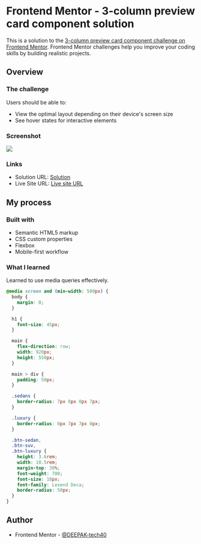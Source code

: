# Frontend Mentor - 3-column preview card component solution

This is a solution to the [3-column preview card component challenge on Frontend Mentor](https://www.frontendmentor.io/challenges/3column-preview-card-component-pH92eAR2-). Frontend Mentor challenges help you improve your coding skills by building realistic projects.

## Overview

### The challenge

Users should be able to:

- View the optimal layout depending on their device's screen size
- See hover states for interactive elements

### Screenshot

![](./screenshot.jpg)

### Links

- Solution URL: [Solution](https://your-solution-url.com)
- Live Site URL: [Live site URL](https://your-live-site-url.com)

## My process

### Built with

- Semantic HTML5 markup
- CSS custom properties
- Flexbox
- Mobile-first workflow

### What I learned

Learned to use media queries effectively.

```css
@media screen and (min-width: 500px) {
  body {
    margin: 0;
  }

  h1 {
    font-size: 45px;
  }

  main {
    flex-direction: row;
    width: 920px;
    height: 550px;
  }

  main > div {
    padding: 50px;
  }

  .sedans {
    border-radius: 7px 0px 0px 7px;
  }

  .luxury {
    border-radius: 0px 7px 7px 0px;
  }

  .btn-sedan,
  .btn-suv,
  .btn-luxury {
    height: 3.6rem;
    width: 10.5rem;
    margin-top: 30%;
    font-weight: 700;
    font-size: 18px;
    font-family: Lexend Deca;
    border-radius: 50px;
  }
}
```

## Author

- Frontend Mentor - [@DEEPAK-tech40](https://www.frontendmentor.io/profile/DEEPAK-tech40)
